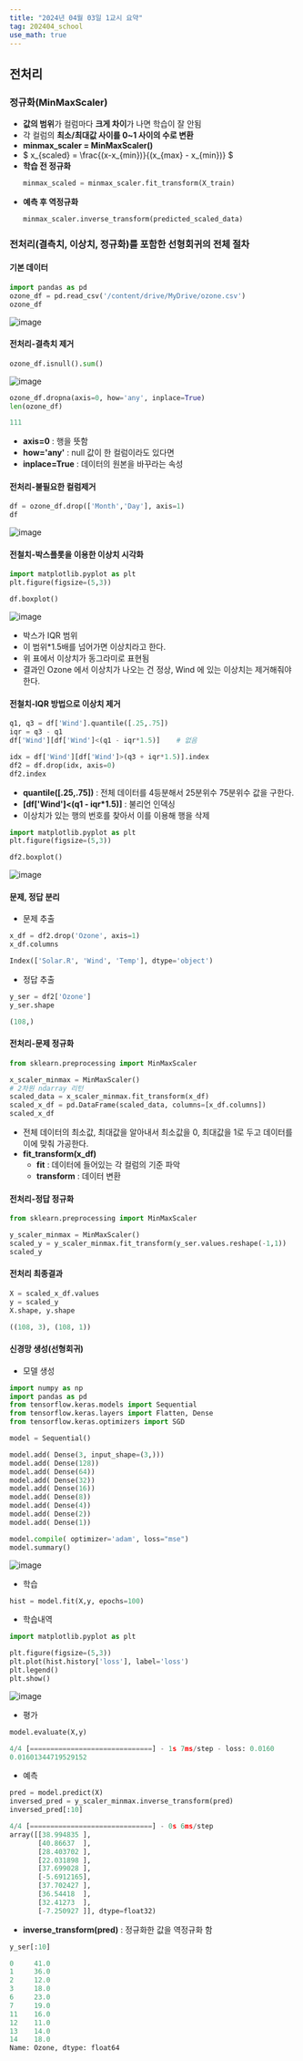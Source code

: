 ```yaml
---
title: "2024년 04월 03일 1교시 요약"
tag: 202404_school
use_math: true
---
```


## 전처리

### 정규화(MinMaxScaler)

- **값의 범위**가 컬럼마다 **크게 차이**가 나면 학습이 잘 안됨
- 각 컬럼의 **최소/최대값 사이를 0~1 사이의 수로 변환**
- **minmax_scaler = MinMaxScaler()**
- $ x_{scaled} = \frac{(x-x_{min})}{(x_{max} - x_{min})} $
- **학습 전 정규화**
    ```python
    minmax_scaled = minmax_scaler.fit_transform(X_train)
    ``` 
- **예측 후 역정규화**
    ```python
    minmax_scaler.inverse_transform(predicted_scaled_data)
    ```

### 전처리(결측치, 이상치, 정규화)를 포함한 선형회귀의 전체 절차

#### 기본 데이터

```python
import pandas as pd
ozone_df = pd.read_csv('/content/drive/MyDrive/ozone.csv')
ozone_df
```

![image](https://github.com/yony-k/yony-k.github.io/assets/109204976/63ab0065-f080-49ea-b2f4-28500763d480)

#### 전처리-결측치 제거

```python
ozone_df.isnull().sum()
```

![image](https://github.com/yony-k/yony-k.github.io/assets/109204976/89df2921-2f94-490f-9ba4-cc8f9aeb967a)

```python
ozone_df.dropna(axis=0, how='any', inplace=True)
len(ozone_df)
```

```python
111
```

- **axis=0**  : 행을 뜻함
- **how='any'** : null 값이 한 컬럼이라도 있다면
- **inplace=True** : 데이터의 원본을 바꾸라는 속성

#### 전처리-불필요한 컬럼제거

```python
df = ozone_df.drop(['Month','Day'], axis=1)
df
```

![image](https://github.com/yony-k/yony-k.github.io/assets/109204976/60d16ca2-a158-4f8f-a55b-72f5bf91a57d)

#### 전철치-박스플롯을 이용한 이상치 시각화

```python
import matplotlib.pyplot as plt
plt.figure(figsize=(5,3))

df.boxplot()
```

![image](https://github.com/yony-k/yony-k.github.io/assets/109204976/671eadf9-3963-4211-862f-e54bf70cd2ae)

- 박스가 IQR 범위
- 이 범위*1.5배를 넘어가면 이상치라고 한다.
- 위 표에서 이상치가 동그라미로 표현됨
- 결과인 Ozone 에서 이상치가 나오는 건 정상, Wind 에 있는 이상치는 제거해줘야 한다.

#### 전철치-IQR 방법으로 이상치 제거

```python
q1, q3 = df['Wind'].quantile([.25,.75])
iqr = q3 - q1
df['Wind'][df['Wind']<(q1 - iqr*1.5)]    # 없음

idx = df['Wind'][df['Wind']>(q3 + iqr*1.5)].index
df2 = df.drop(idx, axis=0)
df2.index
```
- **quantile([.25,.75])** : 전체 데이터를 4등분해서 25분위수 75분위수 값을 구한다.
- **[df['Wind']<(q1 - iqr*1.5)]** : 불리언 인덱싱
- 이상치가 있는 행의 번호를 찾아서 이를 이용해 행을 삭제

```python
import matplotlib.pyplot as plt
plt.figure(figsize=(5,3))

df2.boxplot()
```

![image](https://github.com/yony-k/yony-k.github.io/assets/109204976/2299ca76-9717-463e-9c1a-157b09976b61)

#### 문제, 정답 분리

- 문제 추출

```python
x_df = df2.drop('Ozone', axis=1)
x_df.columns
```

```python
Index(['Solar.R', 'Wind', 'Temp'], dtype='object')
```

- 정답 추출

```python
y_ser = df2['Ozone']
y_ser.shape
```

```python
(108,)
```

#### 전처리-문제 정규화

```python
from sklearn.preprocessing import MinMaxScaler

x_scaler_minmax = MinMaxScaler()
# 2차원 ndarray 리턴
scaled_data = x_scaler_minmax.fit_transform(x_df)   
scaled_x_df = pd.DataFrame(scaled_data, columns=[x_df.columns])
scaled_x_df
```

- 전체 데이터의 최소값, 최대값을 알아내서 최소값을 0, 최대값을 1로 두고 데이터를 이에 맞춰 가공한다.
- **fit_transform(x_df)**
  - **fit** : 데이터에 들어있는 각 컬럼의 기준 파악
  - **transform** : 데이터 변환

#### 전처리-정답 정규화

```python
from sklearn.preprocessing import MinMaxScaler

y_scaler_minmax = MinMaxScaler()
scaled_y = y_scaler_minmax.fit_transform(y_ser.values.reshape(-1,1))
scaled_y
```

#### 전처리 최종결과

```python
X = scaled_x_df.values
y = scaled_y
X.shape, y.shape
```

```python
((108, 3), (108, 1))
```

#### 신경망 생성(선형회귀)

- 모델 생성

```python
import numpy as np
import pandas as pd
from tensorflow.keras.models import Sequential
from tensorflow.keras.layers import Flatten, Dense
from tensorflow.keras.optimizers import SGD

model = Sequential()

model.add( Dense(3, input_shape=(3,)))
model.add( Dense(128))
model.add( Dense(64))
model.add( Dense(32))
model.add( Dense(16))
model.add( Dense(8))
model.add( Dense(4))
model.add( Dense(2))
model.add( Dense(1))

model.compile( optimizer='adam', loss="mse")
model.summary()
```

![image](https://github.com/yony-k/yony-k.github.io/assets/109204976/29d8c1a7-83e3-4466-bfc1-e632adc38014)

- 학습

```python
hist = model.fit(X,y, epochs=100)
```

- 학습내역

```python
import matplotlib.pyplot as plt

plt.figure(figsize=(5,3))
plt.plot(hist.history['loss'], label='loss')
plt.legend()
plt.show()
```

![image](https://github.com/yony-k/yony-k.github.io/assets/109204976/e62a0a41-f3f6-4ac4-a9bb-edc21a3c2cfe)

- 평가

```python
model.evaluate(X,y)
```

```python
4/4 [==============================] - 1s 7ms/step - loss: 0.0160
0.01601344719529152
```

- 예측

```python
pred = model.predict(X)
inversed_pred = y_scaler_minmax.inverse_transform(pred)
inversed_pred[:10]
```

```python
4/4 [==============================] - 0s 6ms/step
array([[38.994835 ],
       [40.86637  ],
       [28.403702 ],
       [22.031898 ],
       [37.699028 ],
       [-5.6912165],
       [37.702427 ],
       [36.54418  ],
       [32.41273  ],
       [-7.250927 ]], dtype=float32)
```

- **inverse_transform(pred)** : 정규화한 값을 역정규화 함


```python
y_ser[:10]
```

```python
0     41.0
1     36.0
2     12.0
3     18.0
6     23.0
7     19.0
11    16.0
12    11.0
13    14.0
14    18.0
Name: Ozone, dtype: float64
```
